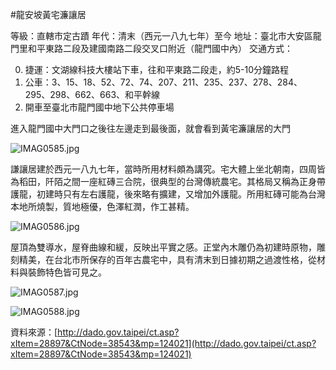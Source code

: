 #龍安坡黃宅濂讓居

等級：直轄市定古蹟
年代：清末（西元一八九七年）至今
地址：臺北市大安區龍門里和平東路二段及建國南路二段交叉口附近（龍門國中內）
交通方式：

0. 捷運：文湖線科技大樓站下車，往和平東路二段走，約5-10分鐘路程
1. 公車：3、15、18、52、72、74、207、211、235、237、278、284、295、298、662、663、和平幹線
2. 開車至臺北市龍門國中地下公共停車場

進入龍門國中大門口之後往左邊走到最後面，就會看到黃宅濂讓居的大門

![IMAG0585.jpg](assets/images/IMAG0585.jpg)

謙讓居建於西元一八九七年，當時所用材料頗為講究。宅大體上坐北朝南，四周皆為稻田，阡陌之間一座紅磚三合院，很典型的台灣傳統農宅。其格局又稱為正身帶護龍，初建時只有左右護龍，後來略有擴建，又增加外護龍。所用紅磚可能為台灣本地所燒製，質地極優，色澤紅潤，作工甚精。

![IMAG0586.jpg](assets/images/IMAG0586.jpg)

屋頂為雙導水，屋脊曲線和緩，反映出平實之感。正堂內木雕仍為初建時原物，雕刻精美，在台北市所保存的百年古農宅中，具有清末到日據初期之過渡性格，從材料與裝飾特色皆可見之。

![IMAG0587.jpg](assets/images/IMAG0587.jpg)


![IMAG0588.jpg](assets/images/IMAG0588.jpg)

資料來源：[http://dado.gov.taipei/ct.asp?xItem=28897&CtNode=38543&mp=124021](http://dado.gov.taipei/ct.asp?xItem=28897&CtNode=38543&mp=124021)